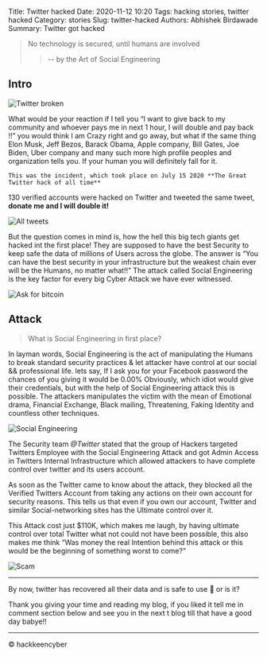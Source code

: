 Title: Twitter hacked
Date: 2020-11-12 10:20
Tags: hacking stories, twitter hacked
Category: stories
Slug: twitter-hacked
Authors: Abhishek Birdawade
Summary: Twitter got hacked 


> No technology is secured, until humans are involved
>>  -- by the Art of Social Engineering

## Intro 

![Twitter broken](../images/wired-twitterhack.jpg)

What would be your reaction if I tell you “I want to give back to my community and whoever pays me in next 1 hour, I will double and pay back !!” you would think I am Crazy right and go away, but what if the same thing Elon Musk, Jeff Bezos, Barack Obama, Apple company, Bill Gates, Joe Biden, Uber company and many such more high profile peoples and organization tells you. 
If your human you will definitely fall for it.

    This was the incident, which took place on July 15 2020 **The Great Twitter hack of all time**
130 verified accounts were hacked on Twitter and tweeted the same tweet, **donate me and I will double it!**

![All tweets](../images/all.jpeg)

But the question comes in mind is, how the hell this big tech giants get hacked int the first place!
They are supposed to have the best Security to keep safe the data of millions of Users across the globe.
The answer is “You can have the best security in your infrastructure but the weakest chain ever will be the Humans, no matter what!!”
The attack called Social Engineering is the key factor for every big Cyber Attack we have ever witnessed.

![Ask for bitcoin](../images/askforbitcoin.jpg)

## Attack

> What is Social Engineering in first place?

In layman words, Social Engineering is the act of manipulating the Humans to break standard security practices & let attacker have control at our social && professional life. lets say, If I ask you for your Facebook password the chances of you giving it would be 0.00% Obviously, which idiot would give their credentials, but with the help of Social Engineering attack this is possible.
The attackers manipulates the victim with the mean of Emotional drama, Financial Exchange, Black mailing, Threatening, Faking Identity and countless other techniques.

![Social Engineering](../images/socialengineering.jpg)

The Security team *@Twitter* stated that the group of Hackers targeted Twitters Employee with the Social Engineering Attack and got Admin Access in Twitters Internal Infrastructure which allowed attackers to have complete control over twitter and its users account.

As soon as the Twitter came to know about the attack, they blocked all the Verified Twitters Account from taking any actions on their own account for security reasons. This tells us that even if you own our account, Twitter and similar Social-networking sites has the Ultimate control over it.

This Attack cost just $110K, which makes me laugh, by having ultimate control over total Twitter what not could not have been possible, this also makes me think “Was money the real Intention behind this attack or this would be the beginning of something worst to come?”

![Scam](../images/scam.png)

---

By now, twitter has recovered all their data and is safe to use 🙂 or is it?

Thank you giving your time and reading my blog, if you liked it tell me in comment section below and see you in the next t blog till that have a good day babye!!

---

&copy; hackkeencyber